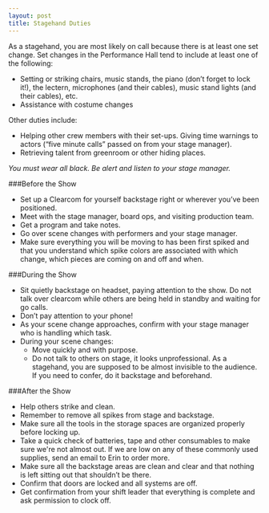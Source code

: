 ```yaml
---
layout: post
title: Stagehand Duties
---
```


As a stagehand, you are most likely on call because there is at least one set change. Set changes in the Performance Hall tend to include at least one of the following:

* Setting or striking chairs, music stands, the piano (don’t forget to lock it!), the lectern, microphones (and their cables), music stand lights (and their cables), etc.
* Assistance with costume changes

Other duties include:

* Helping other crew members with their set-ups.
Giving time warnings to actors (“five minute calls” passed on from your stage manager).
* Retrieving talent from greenroom or other hiding places.

*You must wear all black. Be alert and listen to your stage manager.*

###Before the Show

* Set up a Clearcom for yourself backstage right or wherever you’ve been positioned.
* Meet with the stage manager, board ops, and visiting production team.
* Get a program and take notes.
* Go over scene changes with performers and your stage manager.
* Make sure everything you will be moving to has been first spiked and that you understand which spike colors are associated with which change, which pieces are coming on and off and when.


###During the Show

* Sit quietly backstage on headset, paying attention to the show. Do not talk over clearcom while others are being held in standby and waiting for go calls.
* Don’t pay attention to your phone!
* As your scene change approaches, confirm with your stage manager who is handling which task.
* During your scene changes:
  * Move quickly and with purpose.
  * Do not talk to others on stage, it looks unprofessional. As a stagehand, you are supposed to be almost invisible to the audience. If you need to confer, do it backstage and beforehand.

###After the Show

* Help others strike and clean.
* Remember to remove all spikes from stage and backstage.
* Make sure all the tools in the storage spaces are organized properly before locking up.
* Take a quick check of batteries, tape and other consumables to make sure we're not almost out. If we are low on any of these commonly used supplies, send an email to Erin to order more.
* Make sure all the backstage areas are clean and clear and that nothing is left sitting out that shouldn’t be there.
* Confirm that doors are locked and all systems are off.
* Get confirmation from your shift leader that everything is complete and ask permission to clock off.
